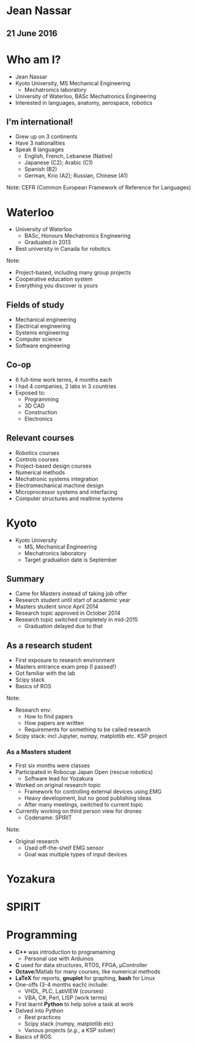 # Jean Nassar
## 21 June 2016



# Who am I?
- Jean Nassar
- Kyoto University, MS Mechanical Engineering
  - Mechatronics laboratory
- University of Waterloo, BASc Mechatronics Engineering 
- Interested in languages, anatomy, aerospace, robotics


## I'm international!
- Grew up on 3 continents
- Have 3 nationalities
- Speak 8 languages
  - English, French, Lebanese (Native)
  - Japanese (C2); Arabic (C1)
  - Spanish (B2)
  - German, Krio (A2); Russian, Chinese (A1)

Note:
CEFR (Common European Framework of Reference for Languages)



# Waterloo
- University of Waterloo
  - BASc, Honours Mechatronics Engineering
  - Graduated in 2013
- Best university in Canada for robotics

Note:
- Project-based, including many group projects
- Cooperative education system
- Everything you discover is yours


## Fields of study
- Mechanical engineering
- Electrical engineering
- Systems engineering
- Computer science
- Software engineering


## Co-op
- 6 full-time work terms, 4 months each
- I had 4 companies, 2 labs in 3 countries
- Exposed to:
  - Programming
  - 3D CAD
  - Construction
  - Electronics


## Relevant courses
- Robotics courses
- Controls courses
- Project-based design courses
- Numerical methods
- Mechatronic systems integration
- Electromechanical machine design
- Microprocessor systems and interfacing
- Computer structures and realtime systems



# Kyoto
- Kyoto University
  - MS, Mechanical Engineering 
  - Mechatronics laboratory
  - Target graduation date is September


## Summary
- Came for Masters instead of taking job offer
- Research student until start of academic year
- Masters student since April 2014
- Research topic approved in October 2014
- Research topic switched completely in mid-2015
  - Graduation delayed due to that <!-- .element: class="fragment" -->


## As a research student
- First exposure to research environment
- Masters entrance exam prep (I passed!)
- Got familiar with the lab
- Scipy stack
- Basics of ROS

Note:
- Research env:
  - How to find papers
  - How papers are written
  - Requirements for something to be called research
- Scipy stack: incl Jupyter, numpy, matplotlib etc. KSP project


### As a Masters student
- First six months were classes
- Participated in Robocup Japan Open (rescue robotics)
  - Software lead for Yozakura
- Worked on original research topic
  - Framework for controlling external devices using EMG
  - Heavy development, but no good publishing ideas
  - After many meetings, switched to current topic
- Currently working on third person view for drones
  - Codename: SPIRIT

Note:
- Original research
  - Used off-the-shelf EMG sensor
  - Goal was multiple types of input devices



# Yozakura



# SPIRIT



# Programming
- **C++** was introduction to programaming
  - Personal use with Arduinos
- **C** used for data structures, RTOS, FPGA, µController
- **Octave**/Matlab for many courses, like numerical methods
- **LaTeX** for reports, **gnuplot** for graphing, **bash** for Linux
- One-offs (3-4 months each) include:
  - VHDL, PLC, LabVIEW (courses) 
  - VBA, C#, Perl, LISP (work terms)
- First learnt **Python** to help solve a task at work
- Delved into Python
  - Best practices
  - Scipy stack (numpy, matplotlib etc)
  - Various projects (*e.g.*, a KSP solver)
- Basics of ROS
